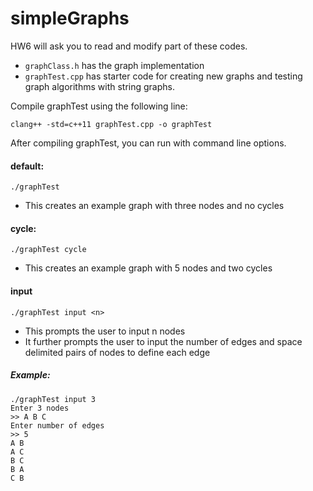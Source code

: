 # simpleGraphs

HW6 will ask you to read and modify part of these codes.

* `graphClass.h` has the graph implementation
* `graphTest.cpp` has starter code for creating new graphs and testing graph algorithms with string graphs.

Compile graphTest using the following line:
    
    clang++ -std=c++11 graphTest.cpp -o graphTest

After compiling graphTest, you can run with command line options.

#### default:

    ./graphTest
* This creates an example graph with three nodes and no cycles

#### cycle:

    ./graphTest cycle
* This creates an example graph with 5 nodes and two cycles

#### input
    
    ./graphTest input <n>
* This prompts the user to input n nodes
* It further prompts the user to input the number of edges
and space delimited pairs of nodes to define each edge

##### Example:
    

    ./graphTest input 3
    Enter 3 nodes
    >> A B C
    Enter number of edges
    >> 5
    A B
    A C
    B C
    B A
    C B
